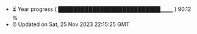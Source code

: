 - ⏳ Year progress { ███████████████████████████▁▁▁ } 90.12 %
- ⏰ Updated on Sat, 25 Nov 2023 22:15:25 GMT

